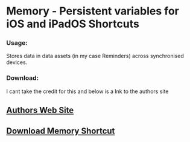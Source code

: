 
# Memory - Persistent variables for iOS and iPadOS Shortcuts

### Usage: 
Stores data in data assets (in my case Reminders) across synchronised devices.

### Download: 

I cant take the credit for this and below is a lnk to the authors site

## [Authors Web Site](https://nadnosliw.wordpress.com/2021/10/28/persistent-variables-for-ios-and-ipados-shortcuts)

## [Download Memory Shortcut](https://www.icloud.com/shortcuts/ca8e162238d34d85acdc27cc7c90d3be)
